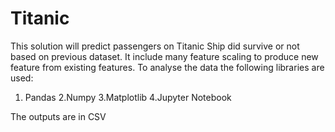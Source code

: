 # Titanic
This solution will predict passengers on Titanic Ship did survive or not based on previous dataset.
It include many feature scaling to produce new feature from existing features.
To analyse the data the following libraries are used:
1. Pandas
2.Numpy
3.Matplotlib
4.Jupyter Notebook

The outputs are in CSV 
